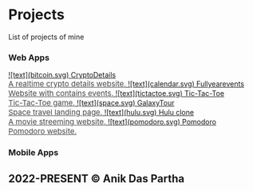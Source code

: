 # Projects

List of projects of mine

### Web Apps

<a href="https://cryptodetails.vercel.app/" target="_blank">
![text](bitcoin.svg)
<span> 
CryptoDetails <br/>
<span style="font-size:15px; opacity: calc(80%); font-weight:400;">A realtime crypto details website.</span>
</span>
</a>

<a href="https://fullyearevents.vercel.app/" target="_blank">
![text](calendar.svg)
<span> 
Fullyearevents <br/>
<span style="font-size:15px; opacity: calc(80%); font-weight:400;">Website with contains events.</span>
</span>
</a>

<a href="https://3tgame.vercel.app/" target="_blank">
![text](tictactoe.svg)
<span> 
Tic-Tac-Toe <br/>
<span style="font-size:15px; opacity: calc(80%); font-weight:400;">Tic-Tac-Toe game.</span>
</span>
</a>

<a href="https://3tgame.vercel.app/" target="_blank">
![text](space.svg)
<span> 
GalaxyTour<br/>
<span style="font-size:15px; opacity: calc(80%); font-weight:400;">Space travel landing page.</span>
</span>
</a>
<a href="https://hulu-clone-2-0.vercel.app//" target="_blank">
![text](hulu.svg)
<span> 
Hulu clone<br/>
<span style="font-size:15px; opacity: calc(80%); font-weight:400;">A movie streeming website.</span>
</span>
</a>
<a href="https://heyanik.github.io/Promodoro-Timer/" target="_blank">
![text](pomodoro.svg)
<span> 
Pomodoro<br/>
<span style="font-size:15px; opacity: calc(80%); font-weight:400;">Pomodoro website.</span>
</span>
</a>

### Mobile Apps

## 2022-PRESENT © Anik Das Partha
